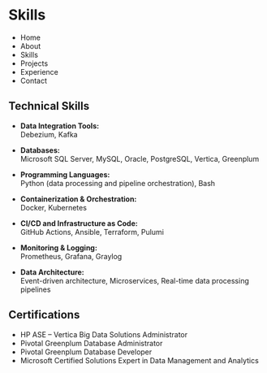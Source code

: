# Skills

- Home  
- About  
- Skills  
- Projects  
- Experience  
- Contact  

## Technical Skills

- **Data Integration Tools:**  
  Debezium, Kafka  

- **Databases:**  
  Microsoft SQL Server, MySQL, Oracle, PostgreSQL, Vertica, Greenplum  

- **Programming Languages:**  
  Python (data processing and pipeline orchestration), Bash  

- **Containerization & Orchestration:**  
  Docker, Kubernetes  

- **CI/CD and Infrastructure as Code:**  
  GitHub Actions, Ansible, Terraform, Pulumi  

- **Monitoring & Logging:**  
  Prometheus, Grafana, Graylog  

- **Data Architecture:**  
  Event-driven architecture, Microservices, Real-time data processing pipelines  

## Certifications

- HP ASE – Vertica Big Data Solutions Administrator  
- Pivotal Greenplum Database Administrator  
- Pivotal Greenplum Database Developer  
- Microsoft Certified Solutions Expert in Data Management and Analytics  
